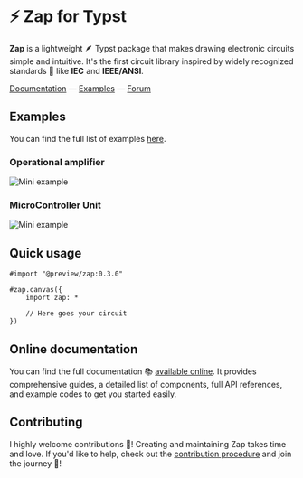 # ⚡️ Zap for Typst

**Zap** is a lightweight 🪶 Typst package that makes drawing electronic circuits simple and intuitive. It's the first circuit library inspired by widely recognized standards 📃 like **IEC** and **IEEE/ANSI**.

[Documentation](https://zap.grangelouis.ch) — [Examples](https://zap.grangelouis.ch/examples) — [Forum](https://github.com/l0uisgrange/zap/discussions/categories/q-a)

## Examples

You can find the full list of examples [here](https://zap.grangelouis.ch/examples).

### Operational amplifier

![Mini example](https://github.com/l0uisgrange/zap/blob/c2974ac3bf0434edc9749cd02118f409271b2444/examples/example1.svg?raw=true)

### MicroController Unit

![Mini example](https://github.com/l0uisgrange/zap/blob/8664fcad4fb42d744ea5b424246acbbfce74530e/examples/example2.svg?raw=true)

## Quick usage

```typst
#import "@preview/zap:0.3.0"

#zap.canvas({
    import zap: *

    // Here goes your circuit
})
```

## Online documentation

You can find the full documentation 📚 [available online](https://zap.grangelouis.ch). It provides comprehensive guides, a detailed list of components, full API references, and example codes to get you started easily.

## Contributing

I highly welcome contributions 🌱! Creating and maintaining Zap takes time and love. If you'd like to help, check out the [contribution procedure](https://github.com/l0uisgrange/zap/blob/main/CONTRIBUTING.md) and join the journey 🤩!
